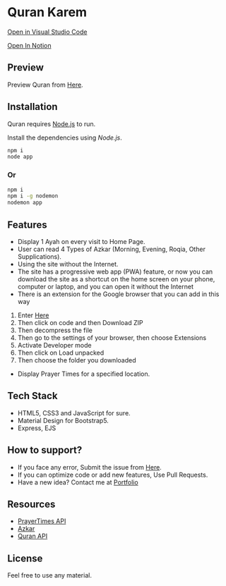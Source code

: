 # Quran Karem

[Open in Visual Studio Code](https://vscode.dev/github/marwanzayed-coder/quran)

[Open In Notion](https://marwanzayed.notion.site/Quran-c2806de5c4a54004a956328d29f3a68f)

## Preview

Preview Quran from [Here](https://quranweb.herokuapp.com/).

## Installation

Quran requires [Node.js](https://nodejs.org/en/) to run.

Install the dependencies using *Node.js*.

```sh
npm i
node app
```

### Or

```sh
npm i
npm i -g nodemon
nodemon app
```


## Features

- Display 1 Ayah on every visit to Home Page.
- User can read 4 Types of Azkar (Morning, Evening, Roqia, Other Supplications).
- Using the site without the Internet.
- The site has a progressive web app (PWA) feature, or now you can download the site as a shortcut on the home screen on your phone, computer or laptop, and you can open it without the Internet
- There is an extension for the Google browser that you can add in this way
1. Enter [Here](https://github.com/marwanzayed-coder/quran-extension)
2. Then click on code and then Download ZIP
3. Then decompress the file
4. Then go to the settings of your browser, then choose Extensions
5. Activate Developer mode
6. Then click on Load unpacked
7. Then choose the folder you downloaded
- Display Prayer Times for a specified location.

## Tech Stack

- HTML5, CSS3 and JavaScript for sure.
- Material Design for Bootstrap5.
- Express, EJS

## How to support?

- If you face any error, Submit the issue from [Here](https://github.com/marwanzayed-coder/quran/issues).
- If you can optimize code or add new features, Use Pull Requests.
- Have a new idea? Contact me at [Portfolio](https://marwanzayed-coder.github.io/portfolio/)

## Resources
- [PrayerTimes API](https://aladhan.com/prayer-times-api)
- [Azkar](https://github.com/osamayy/azkar-db)
- [Quran API](https://quranweb.herokuapp.com/quran.json)

## License
Feel free to use any material.
